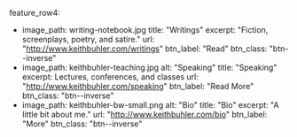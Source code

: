 
feature_row4:
  - image_path: writing-notebook.jpg
    title: "Writings"
    excerpt: "Fiction, screenplays, poetry, and satire."
    url: "http://www.keithbuhler.com/writings"
    btn_label: "Read"
    btn_class: "btn--inverse"
  - image_path: keithbuhler-teaching.jpg
    alt: "Speaking"
    title: "Speaking"
    excerpt: Lectures, conferences, and classes
    url: "http://www.keithbuhler.com/speaking"
    btn_label: "Read More"
    btn_class: "btn--inverse"
  - image_path: keithbuhler-bw-small.png
    alt: "Bio"
    title: "Bio"
    excerpt: "A little bit about me."
    url: "http://www.keithbuhler.com/bio"
    btn_label: "More"
    btn_class: "btn--inverse"
